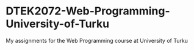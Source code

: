 # DTEK2072-Web-Programming-University-of-Turku
My assignments for the Web Programming course at University of Turku
